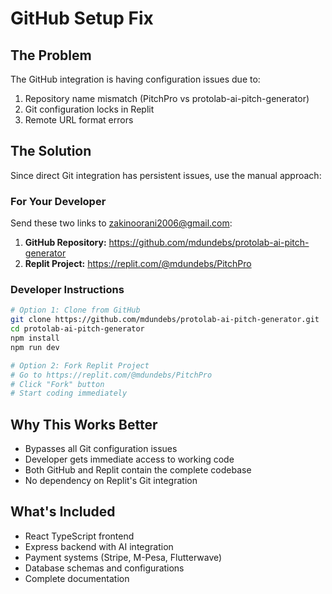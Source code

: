 # GitHub Setup Fix

## The Problem
The GitHub integration is having configuration issues due to:
1. Repository name mismatch (PitchPro vs protolab-ai-pitch-generator)
2. Git configuration locks in Replit
3. Remote URL format errors

## The Solution
Since direct Git integration has persistent issues, use the manual approach:

### For Your Developer
Send these two links to zakinoorani2006@gmail.com:

1. **GitHub Repository:** https://github.com/mdundebs/protolab-ai-pitch-generator
2. **Replit Project:** https://replit.com/@mdundebs/PitchPro

### Developer Instructions
```bash
# Option 1: Clone from GitHub
git clone https://github.com/mdundebs/protolab-ai-pitch-generator.git
cd protolab-ai-pitch-generator
npm install
npm run dev

# Option 2: Fork Replit Project
# Go to https://replit.com/@mdundebs/PitchPro
# Click "Fork" button
# Start coding immediately
```

## Why This Works Better
- Bypasses all Git configuration issues
- Developer gets immediate access to working code
- Both GitHub and Replit contain the complete codebase
- No dependency on Replit's Git integration

## What's Included
- React TypeScript frontend
- Express backend with AI integration
- Payment systems (Stripe, M-Pesa, Flutterwave)
- Database schemas and configurations
- Complete documentation